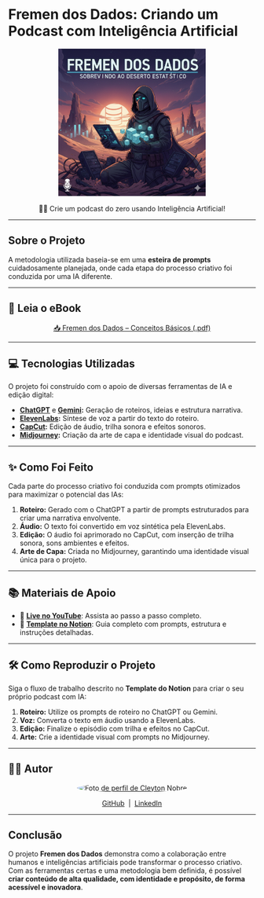 # **Fremen dos Dados: Criando um Podcast com Inteligência Artificial**

<p align="center">
  <img src="./assets/Fremen_dos_dados.png" width="300" alt="Fremen dos Dados" />
</p>

<p align="center">
  🤖✨ Crie um podcast do zero usando Inteligência Artificial!
</p>

---

## **Sobre o Projeto**

A metodologia utilizada baseia-se em uma **esteira de prompts** cuidadosamente planejada, onde cada etapa do processo criativo foi conduzida por uma IA diferente.

---

## **📘 Leia o eBook**

<p align="center">
  <a href="./output/fremen-dos-dados.pdf" download>
    📥 Fremen dos Dados – Conceitos Básicos (.pdf)
  </a>
</p>

---

## **💻 Tecnologias Utilizadas**

O projeto foi construído com o apoio de diversas ferramentas de IA e edição digital:

- **[ChatGPT](https://chat.openai.com/)** e **[Gemini](https://gemini.google.com/):** Geração de roteiros, ideias e estrutura narrativa.  
- **[ElevenLabs](https://beta.elevenlabs.io/):** Síntese de voz a partir do texto do roteiro.  
- **[CapCut](https://www.capcut.com/pt-br/):** Edição de áudio, trilha sonora e efeitos sonoros.  
- **[Midjourney](https://www.midjourney.com/):** Criação da arte de capa e identidade visual do podcast.  

---

## **✨ Como Foi Feito**

Cada parte do processo criativo foi conduzida com prompts otimizados para maximizar o potencial das IAs:

1. **Roteiro:** Gerado com o ChatGPT a partir de prompts estruturados para criar uma narrativa envolvente.  
2. **Áudio:** O texto foi convertido em voz sintética pela ElevenLabs.  
3. **Edição:** O áudio foi aprimorado no CapCut, com inserção de trilha sonora, sons ambientes e efeitos.  
4. **Arte de Capa:** Criada no Midjourney, garantindo uma identidade visual única para o projeto.  

---

## **📚 Materiais de Apoio**

- 🎥 [**Live no YouTube**](https://www.youtube.com): Assista ao passo a passo completo.  
- 🧭 [**Template no Notion**](https://helpful-jump-17b.notion.site/PAS-Podcast-AI-Studio-210489e15d7a4a73b743bb159e45d06f?pvs=4): Guia completo com prompts, estrutura e instruções detalhadas.  

---

## **🛠️ Como Reproduzir o Projeto**

Siga o fluxo de trabalho descrito no **Template do Notion** para criar o seu próprio podcast com IA:

1. **Roteiro:** Utilize os prompts de roteiro no ChatGPT ou Gemini.  
2. **Voz:** Converta o texto em áudio usando a ElevenLabs.  
3. **Edição:** Finalize o episódio com trilha e efeitos no CapCut.  
4. **Arte:** Crie a identidade visual com prompts no Midjourney.  

---

## **👨‍💻 Autor**

<p align="center">
  <a href="https://github.com/Cleyton-Nobre" target="_blank">
    <img src="https://avatars.githubusercontent.com/u/74636605?v=4" width="100" alt="Foto de perfil de Cleyton Nobre" style="border-radius: 50%;" />
  </a>
</p>

<p align="center">
  <a href="https://github.com/Cleyton-Nobre">GitHub</a>
  &nbsp;|&nbsp;
  <a href="https://www.linkedin.com/in/cleyton-nobre/">LinkedIn</a>
</p>

---

## **Conclusão**

O projeto **Fremen dos Dados** demonstra como a colaboração entre humanos e inteligências artificiais pode transformar o processo criativo.  
Com as ferramentas certas e uma metodologia bem definida, é possível **criar conteúdo de alta qualidade, com identidade e propósito, de forma acessível e inovadora**.
